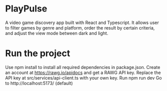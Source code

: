 # PlayPulse

A video game discovery app built with React and Typescript. It allows user to filter games by genre and platform, order the result by certain criteria, and adjust the view mode between dark and light.

# Run the project
Use npm install to install all required dependencies in package.json.
Create an account at https://rawg.io/apidocs and get a RAWG API key. 
Replace the API key at src/services/api-client.ts with your own key.
Run npm run dev 
Go to http://localhost:5173/ (default)


